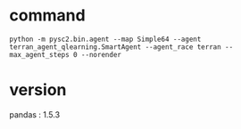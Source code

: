 # command
    python -m pysc2.bin.agent --map Simple64 --agent terran_agent_qlearning.SmartAgent --agent_race terran --max_agent_steps 0 --norender

# version
pandas : 1.5.3
